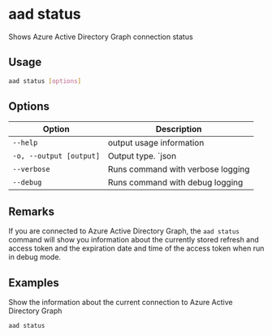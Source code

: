 # aad status

Shows Azure Active Directory Graph connection status

## Usage

```sh
aad status [options]
```

## Options

Option|Description
------|-----------
`--help`|output usage information
`-o, --output [output]`|Output type. `json|text`. Default `text`
`--verbose`|Runs command with verbose logging
`--debug`|Runs command with debug logging

## Remarks

If you are connected to Azure Active Directory Graph, the `aad status` command will show you information about the currently stored refresh and access token and the expiration date and time of the access token when run in debug mode.

## Examples

Show the information about the current connection to Azure Active Directory Graph

```sh
aad status
```
